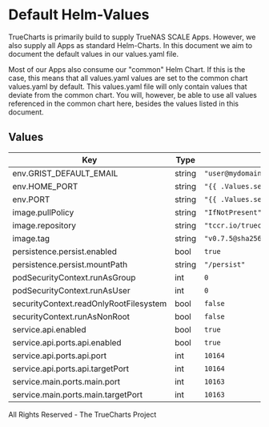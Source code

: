 # Default Helm-Values

TrueCharts is primarily build to supply TrueNAS SCALE Apps.
However, we also supply all Apps as standard Helm-Charts. In this document we aim to document the default values in our values.yaml file.

Most of our Apps also consume our "common" Helm Chart.
If this is the case, this means that all values.yaml values are set to the common chart values.yaml by default. This values.yaml file will only contain values that deviate from the common chart.
You will, however, be able to use all values referenced in the common chart here, besides the values listed in this document.

## Values

| Key | Type | Default | Description |
|-----|------|---------|-------------|
| env.GRIST_DEFAULT_EMAIL | string | `"user@mydomain.com"` |  |
| env.HOME_PORT | string | `"{{ .Values.service.api.ports.api.port }}"` |  |
| env.PORT | string | `"{{ .Values.service.main.ports.main.port }}"` |  |
| image.pullPolicy | string | `"IfNotPresent"` |  |
| image.repository | string | `"tccr.io/truecharts/grist"` |  |
| image.tag | string | `"v0.7.5@sha256:1167922bec1f019de3cc0463f97f1bd3cad1d104ceee4d31e26d74493d6f79fc"` |  |
| persistence.persist.enabled | bool | `true` |  |
| persistence.persist.mountPath | string | `"/persist"` |  |
| podSecurityContext.runAsGroup | int | `0` |  |
| podSecurityContext.runAsUser | int | `0` |  |
| securityContext.readOnlyRootFilesystem | bool | `false` |  |
| securityContext.runAsNonRoot | bool | `false` |  |
| service.api.enabled | bool | `true` |  |
| service.api.ports.api.enabled | bool | `true` |  |
| service.api.ports.api.port | int | `10164` |  |
| service.api.ports.api.targetPort | int | `10164` |  |
| service.main.ports.main.port | int | `10163` |  |
| service.main.ports.main.targetPort | int | `10163` |  |

All Rights Reserved - The TrueCharts Project
